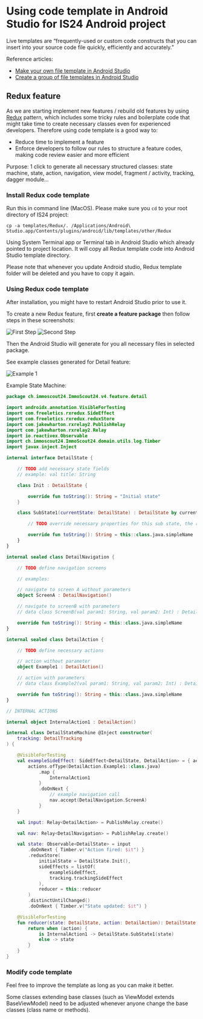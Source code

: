 # Using code template in Android Studio for IS24 Android project

Live templates are “frequently-used or custom code constructs that you can insert into your source code file quickly, efficiently and accurately.”

Reference articles: 
- [Make your own file template in Android Studio][1]
- [Create a group of file templates in Android Studio][2]

## Redux feature
As we are starting implement new features / rebuild old features by using [Redux][3] pattern, which includes some tricky rules and boilerplate code that might take time to create necessary classes even for experienced developers. Therefore using code template is a good way to:
- Reduce time to implement a feature
- Enforce developers to follow our rules to structure a feature codes, making code review easier and more efficient

Purpose: 1 click to generate all necessary structured classes: state machine, state, action, navigation, view model, fragment / activity, tracking, dagger module...

### Install Redux code template

Run this in command line (MacOS). Please make sure you `cd` to your root directory of IS24 project:

`cp -a templates/Redux/. /Applications/Android\ Studio.app/Contents/plugins/android/lib/templates/other/Redux`

Using System Terminal app or Terminal tab in Android Studio which already pointed to project location. It will copy all Redux template code into Android Studio template directory.

Please note that whenever you update Android studio, Redux template folder will be deleted and you have to copy it again.

### Using Redux code template
After installation, you might have to restart Android Studio prior to use it.

To create a new Redux feature, first <b>create a feature package</b> then follow steps in these screenshots:

![First Step](/templates/redux_template_instruction_1.png?raw=true)
![Second Step](/templates/redux_template_instruction_2.png?raw=true)

Then the Android Studio will generate for you all necessary files in selected package.

See example classes generated for Detail feature:

![Example 1](/templates/redux_template_instruction_3.png?raw=true)

Example State Machine:
``` kotlin
package ch.immoscout24.ImmoScout24.v4.feature.detail

import androidx.annotation.VisibleForTesting
import com.freeletics.rxredux.SideEffect
import com.freeletics.rxredux.reduxStore
import com.jakewharton.rxrelay2.PublishRelay
import com.jakewharton.rxrelay2.Relay
import io.reactivex.Observable
import ch.immoscout24.ImmoScout24.domain.utils.log.Timber
import javax.inject.Inject

internal interface DetailState {

    // TODO add necessary state fields
    // example: val title: String

    class Init : DetailState {

        override fun toString(): String = "Initial state"
    }

    class SubState1(currentState: DetailState) : DetailState by currentState {

        // TODO override necessary properties for this sub state, the rest will be delegated to given currentState

        override fun toString(): String = this::class.java.simpleName
    }
}

internal sealed class DetailNavigation {

    // TODO define navigation screens

    // examples:

    // navigate to screen A without parameters
    object ScreenA : DetailNavigation()

    // navigate to screenB with parameters
    // data class ScreenB(val param1: String, val param2: Int) : DetailNavigation()

    override fun toString(): String = this::class.java.simpleName
}

internal sealed class DetailAction {

    // TODO define necessary actions

    // action without parameter
    object Example1 : DetailAction()

    // action with parameters
    // data class Example2(val param1: String, val param2: Int) : DetailAction()

    override fun toString(): String = this::class.java.simpleName
}

// INTERNAL ACTIONS

internal object InternalAction1 : DetailAction()

internal class DetailStateMachine @Inject constructor(
    tracking: DetailTracking
) {

    @VisibleForTesting
    val exampleSideEffect: SideEffect<DetailState, DetailAction> = { actions, state ->
        actions.ofType(DetailAction.Example1::class.java)
            .map {
                InternalAction1
            }
            .doOnNext {
                // example navigation call
                nav.accept(DetailNavigation.ScreenA)
            }
    }

    val input: Relay<DetailAction> = PublishRelay.create()

    val nav: Relay<DetailNavigation> = PublishRelay.create()

    val state: Observable<DetailState> = input
        .doOnNext { Timber.v("Action fired: $it") }
        .reduxStore(
            initialState = DetailState.Init(),
            sideEffects = listOf(
                exampleSideEffect,
                tracking.trackingSideEffect
            ),
            reducer = this::reducer
        )
        .distinctUntilChanged()
        .doOnNext { Timber.v("State updated: $it") }

    @VisibleForTesting
    fun reducer(state: DetailState, action: DetailAction): DetailState {
        return when (action) {
            is InternalAction1 -> DetailState.SubState1(state)
            else -> state
        }
    }
}
```
### Modify code template
Feel free to improve the template as long as you can make it better.

Some classes extending base classes (such as ViewModel extends BaseViewModel) need to be adjusted whenever anyone change the base classes (class name or methods).

[1]: https://riggaroo.co.za/custom-file-templates-android-studio/
[2]: https://riggaroo.co.za/custom-file-template-group-android-studiointellij/
[3]: https://github.com/freeletics/RxRedux
